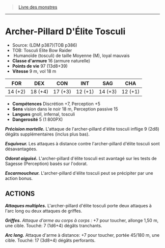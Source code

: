 ﻿> [Livre des monstres](tome_of_beasts_old.md)

---

# Archer-Pillard D'Élite Tosculi

- Source: (LDM p387)(TOB p386)
- TOB: Tosculi Elite Bow Raider
-  Humanoïde (tosculi) de taille Moyenne (M), loyal mauvais
- **Classe d'armure** 16 (armure naturelle)
- **Points de vie** 97 (13d8+39)
- **Vitesse** 9 m, vol 18 m

|FOR|DEX|CON|INT|SAG|CHA|
|---|---|---|---|---|---|
|14 (+2)|18 (+4)|17 (+3)|12 (+1)|14 (+3)|12 (+1)|

- **Compétences** Discrétion +7, Perception +5
- **Sens** vision dans le noir 18 m, Perception passive 15
- **Langues** gnoll, infernal, tosculi
- **Dangerosité** 5 (1 800PX)

**_Précision mortelle._** L'attaque de l'archer-pillard d'élite tosculi inflige 9 (2d8) dégâts supplémentaires (inclus plus bas).

**_Esquiveur._** Les attaques à distance contre l'archer-pillard d'élite tosculi sont désavantagées.

**_Odorat aiguisé._** L'archer-pillard d'élite tosculi est avantagé sur les tests de Sagesse (Perception) basés sur l'odorat.

**_Escarmoucheur._** L'archer-pillard d'élite tosculi peut se précipiter par une action bonus.

## ACTIONS

**_Attaques multiples._** L'archer-pillard d'élite tosculi porte deux attaques à l'arc long ou deux attaques de griffes.

**_Griffes._** _Attaque d'arme au corps à corps :_ +7 pour toucher, allonge 1,50 m, une cible. Touché: 7 (1d6+4) dégâts tranchants.

**_Arc long._** Attaque d'arme à distance: +7 pour toucher, portée 45/180 m, une cible. Touché: 17 (3d8+4) dégâts perforants.

